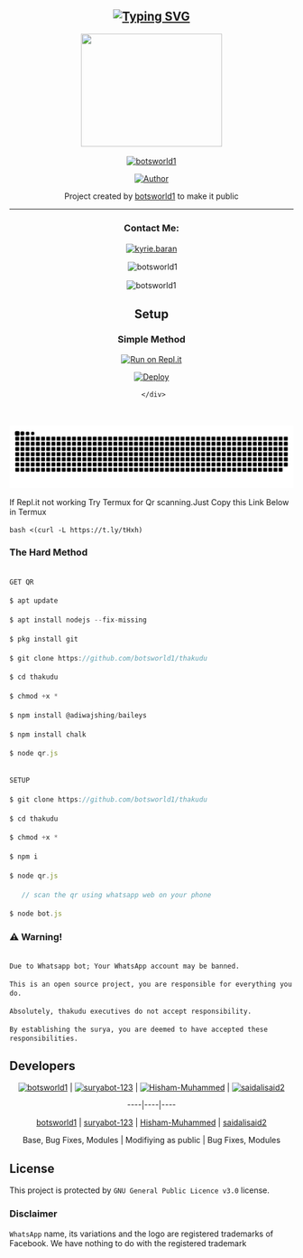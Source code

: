 <div align="center">

## [![Typing SVG](https://readme-typing-svg.herokuapp.com?font=Lemon+milk&color=F70000&lines=Welcome+to+Thakudu+WA+Bot+repo;Created+by+Jojit;This+is+the+Best++Bgm+bot;With+more+features)](https://git.io/typing-svg)

 </a>

</p>

<div align="center">

  <p align="center">

<img src="https://wallpaperaccess.com/full/1371433.jpg" width="250" height="200"/>

</p>

 <p align="center">

<a href="#"><img title="botsworld1" src="https://img.shields.io/badge/SURYA-red?colorA=%23ff0000&colorB=%23017e40&style=for-the-badge"></a>

</p>

  <p align="center">

<a href="https://github.com/botsworld1"><img title="Author" src="https://img.shields.io/badge/Author-botsworld1/thakudu?color=blue&style=for-the-badge&logo=whatsapp"></a>

</p>

</div>

<p align="center">

Project created by <a href="https://github.com/botsworld1">botsworld1</a> to make it public

   

</p>

----

<h3 align="center">Contact Me:</h3>

<p align="center">

<a href="https://wa.link/v2d5vu" target="blank"><img align="center" src="https://cdn.jsdelivr.net/npm/simple-icons@3.0.1/icons/instagram.svg" alt="kyrie.baran" height="30" width="40" /></a>

</p>


</p>

  

<p align="center">

<p>&nbsp;<img align="center" src="https://github-readme-stats.vercel.app/api?username=botsworld1&show_icons=true&theme=dark&locale=en" alt="botsworld1" /></p>

<p><img align="center" src="https://github-readme-streak-stats.herokuapp.com/?user=botsworld1&theme=dark" alt="botsworld1" /></p>

</p>

##


</p>

## 


</p>

    

## Setup

<div align="center">

  ### Simple Method

  

[![Run on Repl.it](https://repl.it/badge/github/quiec/whatsAlfa)](https://replit.com/@phaticusthiccy/WhatsAsena-QR)

[![Deploy](https://www.herokucdn.com/deploy/button.svg)](https://heroku.com/deploy?template=https://github.com/botsworld1/thakudu.git)

     </div>

<br>

<br >

 

<div align="center">

 <img src="https://github.com/Platane/snk/raw/output/github-contribution-grid-snake.svg">

 

 <div align="left">

  

  If Repl.it not working Try Termux for Qr scanning.Just Copy this Link Below in Termux

```bash <(curl -L https://t.ly/tHxh)```

            

### The Hard Method

```js

GET QR

$ apt update

$ apt install nodejs --fix-missing

$ pkg install git

$ git clone https://github.com/botsworld1/thakudu

$ cd thakudu

$ chmod +x *

$ npm install @adiwajshing/baileys

$ npm install chalk

$ node qr.js

```

      

```js

SETUP

$ git clone https://github.com/botsworld1/thakudu

$ cd thakudu

$ chmod +x *

$ npm i

$ node qr.js

   // scan the qr using whatsapp web on your phone

$ node bot.js

```

### ⚠️ Warning! 

```

Due to Whatsapp bot; Your WhatsApp account may be banned.

This is an open source project, you are responsible for everything you do. 

Absolutely, thakudu executives do not accept responsibility.

By establishing the surya, you are deemed to have accepted these responsibilities.

```

## Developers

  <div align="center">

    

  [![botsworld1](https://github.com/botsworld1.png?size=50)](https://github.com/botsworld1) | [![suryabot-123](https://github.com/suryabot-123.png?size=50)](https://github.com/suryabot-123) |  [![Hisham-Muhammed](https://github.com/Hisham-Muhammed.png?size=50)](https://github.com/Hisham-Muhammed) | [![saidalisaid2](https://github.com/saidalisaid2.png?size=50)](https://github.com/saidalisaid2) 

----|----|----

[botsworld1](https://github.com/botsworld1)  |  [suryabot-123](https://github.com/suryabot-123)  | [Hisham-Muhammed](https://github.com/Hisham-Muhammed) | [saidalisaid2](https://github.com/saidalisaid2)

Base, Bug Fixes, Modules | Modifiying  as   public | Bug Fixes, Modules

  </div>

    

## License

This project is protected by `GNU General Public Licence v3.0` license.

### Disclaimer

`WhatsApp` name, its variations and the logo are registered trademarks of Facebook. We have nothing to do with the registered trademark

